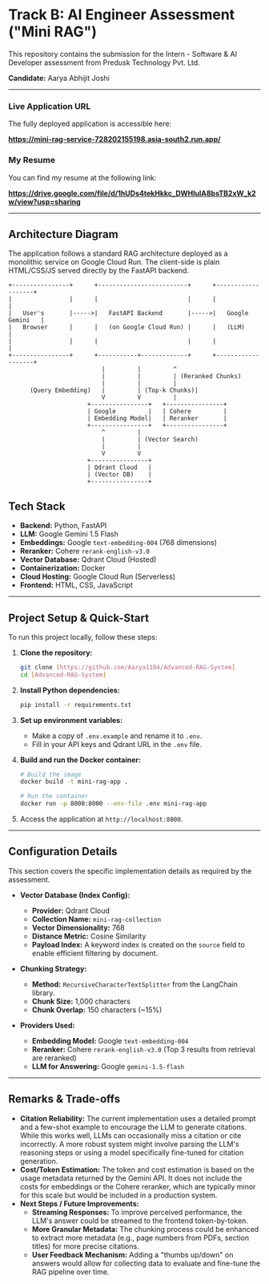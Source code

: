 # Track B: AI Engineer Assessment ("Mini RAG")

This repository contains the submission for the Intern - Software & AI Developer assessment from Predusk Technology Pvt. Ltd.

**Candidate:** Aarya Abhijit Joshi

---

### Live Application URL

The fully deployed application is accessible here:

**https://mini-rag-service-728202155198.asia-south2.run.app/**

### My Resume

You can find my resume at the following link:

**https://drive.google.com/file/d/1hUDs4tekHkkc_DWHlulA8bsTB2xW_k2w/view?usp=sharing**

---

## Architecture Diagram

The application follows a standard RAG architecture deployed as a monolithic service on Google Cloud Run. The client-side is plain HTML/CSS/JS served directly by the FastAPI backend.

```
+----------------+      +-------------------------+      +-------------------+
|                |      |                         |      |                   |
|   User's       |----->|   FastAPI Backend       |----->|   Google Gemini   |
|   Browser      |      |   (on Google Cloud Run) |      |   (LLM)           |
|                |      |                         |      |                   |
+----------------+      +-----------+-------------+      +-------------------+
                          |         |         ^
                          |         |         | (Reranked Chunks)
                          |         |         |
      (Query Embedding)   |         | (Top-k Chunks)|
                          V         V         |
                      +----------------+   +----------------+
                      | Google         |   | Cohere         |
                      | Embedding Model|   | Reranker       |
                      +----------------+   +----------------+
                          ^         |
                          |         | (Vector Search)
                          |         |
                          V         V
                      +----------------+
                      | Qdrant Cloud   |
                      | (Vector DB)    |
                      +----------------+

```

## Tech Stack

- **Backend:** Python, FastAPI
- **LLM:** Google Gemini 1.5 Flash
- **Embeddings:** Google `text-embedding-004` (768 dimensions)
- **Reranker:** Cohere `rerank-english-v3.0`
- **Vector Database:** Qdrant Cloud (Hosted)
- **Containerization:** Docker
- **Cloud Hosting:** Google Cloud Run (Serverless)
- **Frontend:** HTML, CSS, JavaScript

---

## Project Setup & Quick-Start

To run this project locally, follow these steps:

1.  **Clone the repository:**
    ```bash
    git clone [https://github.com/Aarya1104/Advanced-RAG-System]
    cd [Advanced-RAG-System]
    ```

2.  **Install Python dependencies:**
    ```bash
    pip install -r requirements.txt
    ```

3.  **Set up environment variables:**
    * Make a copy of `.env.example` and rename it to `.env`.
    * Fill in your API keys and Qdrant URL in the `.env` file.

4.  **Build and run the Docker container:**
    ```bash
    # Build the image
    docker build -t mini-rag-app .

    # Run the container
    docker run -p 8000:8000 --env-file .env mini-rag-app
    ```

5.  Access the application at `http://localhost:8000`.

---

## Configuration Details

This section covers the specific implementation details as required by the assessment.

- **Vector Database (Index Config):**
    - **Provider:** Qdrant Cloud
    - **Collection Name:** `mini-rag-collection`
    - **Vector Dimensionality:** 768
    - **Distance Metric:** Cosine Similarity
    - **Payload Index:** A keyword index is created on the `source` field to enable efficient filtering by document.

- **Chunking Strategy:**
    - **Method:** `RecursiveCharacterTextSplitter` from the LangChain library.
    - **Chunk Size:** 1,000 characters
    - **Chunk Overlap:** 150 characters (~15%)

- **Providers Used:**
    - **Embedding Model:** Google `text-embedding-004`
    - **Reranker:** Cohere `rerank-english-v3.0` (Top 3 results from retrieval are reranked)
    - **LLM for Answering:** Google `gemini-1.5-flash`

---

## Remarks & Trade-offs

- **Citation Reliability:** The current implementation uses a detailed prompt and a few-shot example to encourage the LLM to generate citations. While this works well, LLMs can occasionally miss a citation or cite incorrectly. A more robust system might involve parsing the LLM's reasoning steps or using a model specifically fine-tuned for citation generation.
- **Cost/Token Estimation:** The token and cost estimation is based on the usage metadata returned by the Gemini API. It does not include the costs for embeddings or the Cohere reranker, which are typically minor for this scale but would be included in a production system.
- **Next Steps / Future Improvements:**
    - **Streaming Responses:** To improve perceived performance, the LLM's answer could be streamed to the frontend token-by-token.
    - **More Granular Metadata:** The chunking process could be enhanced to extract more metadata (e.g., page numbers from PDFs, section titles) for more precise citations.
    - **User Feedback Mechanism:** Adding a "thumbs up/down" on answers would allow for collecting data to evaluate and fine-tune the RAG pipeline over time.